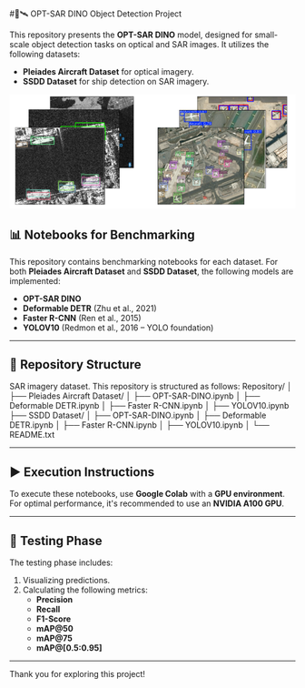#🦖🛰️ OPT-SAR DINO Object Detection Project

This repository presents the **OPT-SAR DINO** model, designed for small-scale object detection tasks on optical and SAR images. It utilizes the following datasets:
- **Pleiades Aircraft Dataset** for optical imagery.
- **SSDD Dataset** for ship detection on SAR imagery.

![Couverture](assets/GITHUB_COVER.PNG)

## 📊 Notebooks for Benchmarking 

This repository contains benchmarking notebooks for each dataset. For both **Pleiades Aircraft Dataset** and **SSDD Dataset**, the following models are implemented:
- **OPT-SAR DINO**
- **Deformable DETR** (Zhu et al., 2021)
- **Faster R-CNN** (Ren et al., 2015)
- **YOLOV10** (Redmon et al., 2016 – YOLO foundation)


---

## 📁 Repository Structure

SAR imagery dataset.
This repository is structured as follows: 
Repository/
│
├── Pleiades Aircraft Dataset/
│   ├── OPT-SAR-DINO.ipynb 
│   ├── Deformable DETR.ipynb
│   ├── Faster R-CNN.ipynb
│   ├── YOLOV10.ipynb
├── SSDD Dataset/
│   ├── OPT-SAR-DINO.ipynb
│   ├── Deformable DETR.ipynb
│   ├── Faster R-CNN.ipynb
│   ├── YOLOV10.ipynb
│
└── README.txt 

---

## ▶️ Execution Instructions

To execute these notebooks, use **Google Colab** with a **GPU environment**. For optimal performance, it's recommended to use an **NVIDIA A100 GPU**.

---

## 🧪 Testing Phase 

The testing phase includes:
1. Visualizing predictions.
2. Calculating the following metrics:
   - **Precision**
   - **Recall**
   - **F1-Score**
   - **mAP@50**
   - **mAP@75**
   - **mAP@[0.5:0.95]**

---

Thank you for exploring this project!
